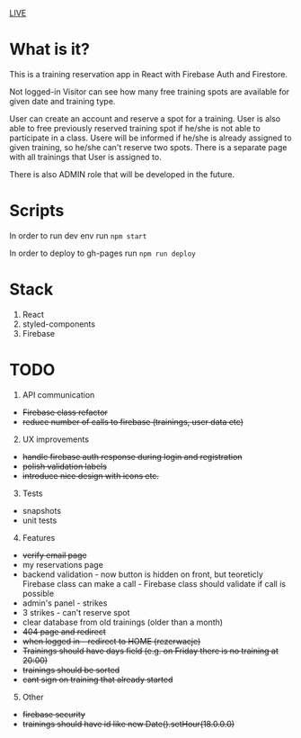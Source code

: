[LIVE](https://golebiowskipj.github.io/fko/#/)

# What is it?

This is a training reservation app in React with Firebase Auth and Firestore.

Not logged-in Visitor can see how many free training spots are available for given date and training type.

User can create an account and reserve a spot for a training. User is also able to free previously reserved training spot if he/she is not able to participate in a class. Usere will be informed if he/she is already assigned to given training, so he/she can't reserve two spots. There is a separate page with all trainings that User is assigned to.

There is also ADMIN role that will be developed in the future.

# Scripts

In order to run dev env run `npm start`

In order to deploy to gh-pages run `npm run deploy`

# Stack

1. React
2. styled-components
3. Firebase

# TODO

1. API communication

- ~~Firebase class refactor~~
- ~~reduce number of calls to firebase (trainings, user data etc)~~

2. UX improvements

- ~~handle firebase auth response during login and registration~~
- ~~polish validation labels~~
- ~~introduce nice design with icons etc.~~

3. Tests

- snapshots
- unit tests

4. Features

- ~~verify email page~~
- my reservations page
- backend validation - now button is hidden on front, but teoreticly Firebase class can make a call - Firebase class should validate if call is possible
- admin's panel - strikes
- 3 strikes - can't reserve spot
- clear database from old trainings (older than a month)
- ~~404 page and redirect~~
- ~~when logged in - redirect to HOME (rezerwacje)~~
- ~~Trainings should have days field (e.g. on Friday there is no training at 20:00)~~
- ~~trainings should be sorted~~
- ~~cant sign on training that already started~~

5. Other

- ~~firebase security~~
- ~~trainings should have id like new Date().setHour(18.0.0.0)~~
